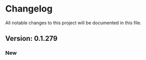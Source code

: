 # Changelog

All notable changes to this project will be documented in this file.

## Version: 0.1.279

### New



